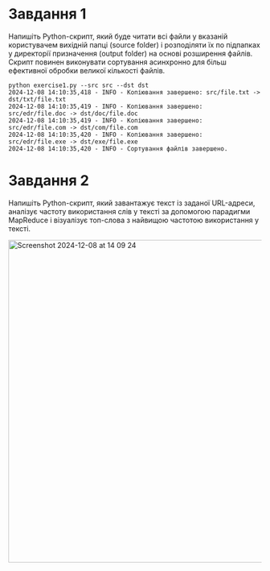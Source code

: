 # Завдання 1

Напишіть Python-скрипт, який буде читати всі файли у вказаній користувачем вихідній папці (source folder) і розподіляти їх по підпапках у директорії призначення (output folder) на основі розширення файлів. Скрипт повинен виконувати сортування асинхронно для більш ефективної обробки великої кількості файлів.

```
python exercise1.py --src src --dst dst
2024-12-08 14:10:35,418 - INFO - Копіювання завершено: src/file.txt -> dst/txt/file.txt
2024-12-08 14:10:35,419 - INFO - Копіювання завершено: src/edr/file.doc -> dst/doc/file.doc
2024-12-08 14:10:35,419 - INFO - Копіювання завершено: src/edr/file.com -> dst/com/file.com
2024-12-08 14:10:35,420 - INFO - Копіювання завершено: src/edr/file.exe -> dst/exe/file.exe
2024-12-08 14:10:35,420 - INFO - Сортування файлів завершено.
```

# Завдання 2

Напишіть Python-скрипт, який завантажує текст із заданої URL-адреси, аналізує частоту використання слів у тексті за допомогою парадигми MapReduce і візуалізує топ-слова з найвищою частотою використання у тексті.

<img width="641" alt="Screenshot 2024-12-08 at 14 09 24" src="https://github.com/user-attachments/assets/824cd293-2134-4ca5-bb19-f0128f989689">
